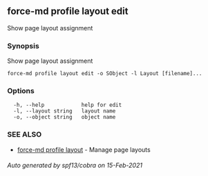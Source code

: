 ## force-md profile layout edit

Show page layout assignment

### Synopsis

Show page layout assignment

```
force-md profile layout edit -o SObject -l Layout [filename]...
```

### Options

```
  -h, --help            help for edit
  -l, --layout string   layout name
  -o, --object string   object name
```

### SEE ALSO

* [force-md profile layout](force-md_profile_layout.md)	 - Manage page layouts

###### Auto generated by spf13/cobra on 15-Feb-2021

